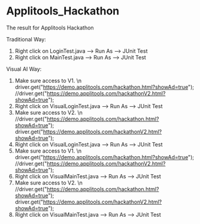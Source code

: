 # Applitools_Hackathon
The result for Applitools Hackathon

Traditional Way:
1. Right click on LoginTest.java --> Run As --> JUnit Test
2. Right click on MainTest.java --> Run As --> JUnit Test

Visual AI Way:
1. Make sure access to V1. \n
driver.get("https://demo.applitools.com/hackathon.html?showAd=true");
//driver.get("https://demo.applitools.com/hackathonV2.html?showAd=true");
2. Right click on VisualLoginTest.java --> Run As --> JUnit Test
3. Make sure access to V2. \n
//driver.get("https://demo.applitools.com/hackathon.html?showAd=true");
driver.get("https://demo.applitools.com/hackathonV2.html?showAd=true");
4. Right click on VisualLoginTest.java --> Run As --> JUnit Test
5. Make sure access to V1. \n
driver.get("https://demo.applitools.com/hackathon.html?showAd=true");
//driver.get("https://demo.applitools.com/hackathonV2.html?showAd=true");
6. Right click on VisualMainTest.java --> Run As --> JUnit Test
7. Make sure access to V2. \n
//driver.get("https://demo.applitools.com/hackathon.html?showAd=true");
driver.get("https://demo.applitools.com/hackathonV2.html?showAd=true");
8. Right click on VisualMainTest.java --> Run As --> JUnit Test

